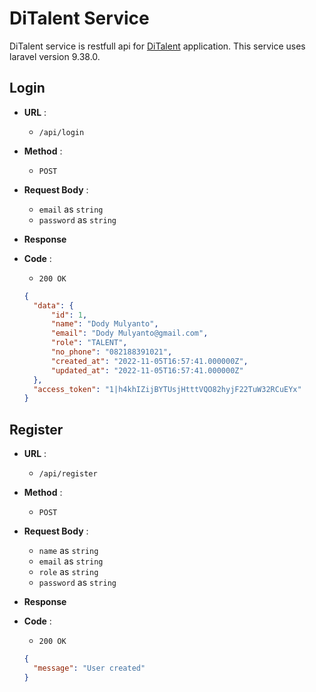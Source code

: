 # DiTalent Service

DiTalent service is restfull api for [DiTalent]('https://github.com/rezacahyono/DiTalentApp') application. 
This service uses laravel version 9.38.0.

## **Login**
+ **URL** :
  + `/api/login`

+ **Method** : 
  + `POST`

+ **Request Body** : 
  + `email` as `string`
  + `password` as `string`

+ **Response**
+ **Code** : 
  + `200 OK`

  ```json
  {
    "data": {
        "id": 1,
        "name": "Dody Mulyanto",
        "email": "Dody Mulyanto@gmail.com",
        "role": "TALENT",
        "no_phone": "082188391021",
        "created_at": "2022-11-05T16:57:41.000000Z",
        "updated_at": "2022-11-05T16:57:41.000000Z"
    },
    "access_token": "1|h4khIZijBYTUsjHtttVQO82hyjF22TuW32RCuEYx"
  }
  ```


## **Register**
+ **URL** :
  + `/api/register`

+ **Method** : 
  + `POST`

+ **Request Body** : 
  + `name` as `string`
  + `email` as `string`
  + `role` as `string`
  + `password` as `string`

+ **Response**
+ **Code** : 
  + `200 OK`

  ```json
  {
    "message": "User created"
  }
  ```

